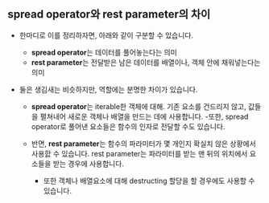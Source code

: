 ## spread operator와 rest parameter의 차이

- 한마디로 이를 정리하자면, 아래와 같이 구분할 수 있습니다.
    - **spread operator**는 데이터를 풀어놓는다는 의미
    - **rest parameter**는 전달받은 남은 데이터를 배열이나, 객체 안에 채워넣는다는 의미

- 둘은 생김새는 비슷하지만, 역할에는 분명한 차이가 있습니다.
    - **spread operator**는 iterable한 객체에 대해. 기존 요소를 건드리지 않고, 값들을 펼쳐내어 새로운 객체나 배열을 만드는 데에 사용합니다.
        -또한, spread operator로 풀어낸 요소들은 함수의 인자로 전달할 수도 있습니다.

    - 반면, **rest parameter**는 함수의 파라미터가 몇 개인지 확실치 않은 상황에서 사용핤 수 있습니다. rest parameter는 파라미터를 받는 맨 뒤의 위치에서 요소들을 받는 경우에 사용합니다.
        - 또한 객체나 배열요소에 대해 destructing 할당을 할 경우에도 사용할 수 있습니다.